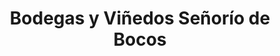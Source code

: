 ---
title: "Bodegas y Viñedos Señorío de Bocos"
url: /bocos-de-duero/bodegas-y-vinedos-senorio-de-bocos/
shop: Wein
---